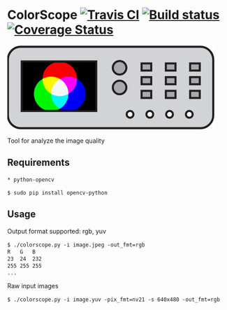# ColorScope [![Travis CI](https://travis-ci.org/michalkielan/ColorScope.svg?branch=master)](https://travis-ci.org/michalkielan/ColorScope) [![Build status](https://ci.appveyor.com/api/projects/status/92q4lasei6qnrlkk/branch/master?svg=true)](https://ci.appveyor.com/project/michalkielan/colorscope/branch/master) [![Coverage Status](http://coveralls.io/repos/github/michalkielan/ColorScope/badge.svg?branch=master&service=github)](https://coveralls.io/github/michalkielan/ColorScope?branch=master)


![Logo](res/logo.png)

Tool for analyze the image quality

## Requirements 
```
* python-opencv
```

```
$ sudo pip install opencv-python
```

## Usage
Output format supported: rgb, yuv

```
$ ./colorscope.py -i image.jpeg -out_fmt=rgb
R   G   B
23  24  232
255 255 255
...
```

Raw input images
```
$ ./colorscope.py -i image.yuv -pix_fmt=nv21 -s 640x480 -out_fmt=rgb
```
